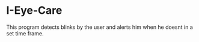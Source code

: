 # I-Eye-Care
This program detects blinks by the user and alerts him when he doesnt in a set time frame.

